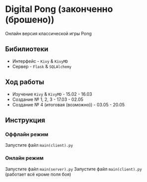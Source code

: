 # Digital Pong (законченно (брошено)) 
Онлайн версия классической игры Pong

## Бибилиотеки
* Интерфейс - `Kivy` & `KivyMD`
* Сервер - `Flask` & `SQLAlchemy`

## Ход работы
* Изучение `Kivy` & `KivyMD` - 15.02 - 16.03
* Создание № 1, 2, 3 - 17.03 - 02.05
* Создание № 4 (итоговая (возможно)) - 03.05 - 20.05 

## Инструкция

### Оффлайн режим
Запустите файл `main(client).py`

### Онлайн режим
Запустите файл `main(server).py`
Запустите файл `main(client).py` (работает всё кроме поля боя) 

